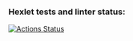 ### Hexlet tests and linter status:
[![Actions Status](https://github.com/volond121/python-project-49/actions/workflows/hexlet-check.yml/badge.svg)](https://github.com/volond121/python-project-49/actions)